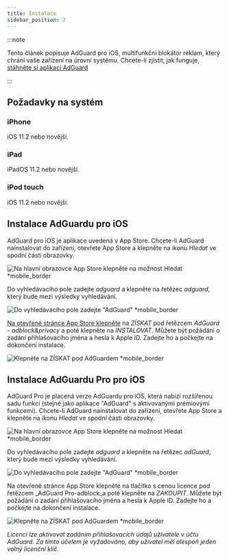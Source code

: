 ```yaml
---
title: Instalace
sidebar_position: 2
---
```


:::note

Tento článek popisuje AdGuard pro iOS, multifunkční blokátor reklam, který chrání vaše zařízení na úrovni systému. Chcete-li zjistit, jak funguje, [stáhněte si aplikaci AdGuard](https://adguard.com/download.html?auto=true)

:::

## Požadavky na systém

### iPhone

iOS 11.2 nebo novější.

### iPad

iPadOS 11.2 nebo novější.

### iPod touch

iOS 11.2 nebo novější.

## Instalace AdGuardu pro iOS

AdGuard pro iOS je aplikace uvedená v App Store. Chcete-li AdGuard nainstalovat do zařízení, otevřete App Store a klepněte na ikonu _Hledat_ ve spodní části obrazovky.

![Na hlavní obrazovce App Store klepněte na možnost Hledat *mobile_border](https://cdn.adtidy.org/public/Adguard/kb/installation/iOS/en/1.png)

Do vyhledávacího pole zadejte _adguard_ a klepněte na řetězec _adguard_, který bude mezi výsledky vyhledávání.

![Do vyhledávacího pole zadejte "AdGuard" *mobile_border](https://cdn.adtidy.org/public/Adguard/kb/installation/iOS/en/2.png)

[Na otevřené stránce App Store klepněte](https://adguard.com/download.html?auto=1) na _ZÍSKAT_ pod řetězcem _AdGuard - adblock&privacy_ a poté klepněte na _INSTALOVAT_. Můžete být požádáni o zadání přihlašovacího jména a hesla k Apple ID. Zadejte ho a počkejte na dokončení instalace.

![Klepněte na ZÍSKAT pod AdGuardem *mobile_border](https://cdn.adtidy.org/public/Adguard/kb/installation/iOS/en/3.png)

## Instalace AdGuardu Pro pro iOS

AdGuard Pro je placená verze AdGuardu pro iOS, která nabízí rozšířenou sadu funkcí (stejné jako aplikace "AdGuard" s aktivovanými prémiovými funkcemi). Chcete-li AdGuard nainstalovat do zařízení, otevřete App Store a klepněte na ikonu _Hledat_ ve spodní části obrazovky.

![Na hlavní obrazovce App Store klepněte na možnost Hledat *mobile_border](https://cdn.adtidy.org/public/Adguard/kb/installation/iOS/en/1.png)

Do vyhledávacího pole zadejte _adguard_ a klepněte na řetězec _adGuard_, který bude mezi výsledky vyhledávání.

![Do vyhledávacího pole zadejte "AdGuard" *mobile_border](https://cdn.adtidy.org/public/Adguard/kb/installation/iOS/en/2.png)

Na otevřené stránce App Store klepněte na tlačítko s cenou licence pod řetězcem _AdGuard Pro-adblock_a poté klepněte na _ZAKOUPIT_. Můžete být požádáni o zadání přihlašovacího jména a hesla k Apple ID. Zadejte ho a počkejte na dokončení instalace.

![Klepněte na ZÍSKAT pod AdGuardem *mobile_border](https://cdn.adtidy.org/public/Adguard/kb/installation/iOS/en/3.png)

*Licenci lze aktivovat zadáním přihlašovacích údajů uživatele v účtu AdGuard. Za tímto účelem je vyžadováno, aby uživatel měl alespoň jeden volný licenční klíč.*
